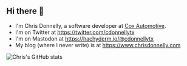 ## Hi there 👋

- I'm Chris Donnelly, a software developer at [Cox Automotive](https://github.com/Cox-Automotive/).
- I'm on Twitter at https://twitter.com/cdonnellytx
- I'm on Mastodon at <a rel="nofollow me" href="https://hachyderm.io/@cdonnellytx">https://hachyderm.io/@cdonnellytx</a>
- My blog (where I never write) is at https://www.chrisdonnelly.com

<picture>
<source 
  srcset="https://github-readme-stats.vercel.app/api?username=cdonnellytx&show_icons=true&theme=dark"
  media="(prefers-color-scheme: dark)"
/>
<source
  srcset="https://github-readme-stats.vercel.app/api?username=cdonnellytx&show_icons=true"
  media="(prefers-color-scheme: light), (prefers-color-scheme: no-preference)"
/>
<img alt="Chris's GitHub stats" src="https://github-readme-stats.vercel.app/api?username=cdonnellytx&show_icons=true" />
</picture>
